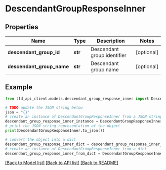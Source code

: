 # DescendantGroupResponseInner


## Properties

Name | Type | Description | Notes
------------ | ------------- | ------------- | -------------
**descendant_group_id** | **str** | Descendant group identifier | [optional] 
**descendant_group_name** | **str** | Descendant group name | [optional] 

## Example

```python
from tfd_api_client.models.descendant_group_response_inner import DescendantGroupResponseInner

# TODO update the JSON string below
json = "{}"
# create an instance of DescendantGroupResponseInner from a JSON string
descendant_group_response_inner_instance = DescendantGroupResponseInner.from_json(json)
# print the JSON string representation of the object
print(DescendantGroupResponseInner.to_json())

# convert the object into a dict
descendant_group_response_inner_dict = descendant_group_response_inner_instance.to_dict()
# create an instance of DescendantGroupResponseInner from a dict
descendant_group_response_inner_from_dict = DescendantGroupResponseInner.from_dict(descendant_group_response_inner_dict)
```
[[Back to Model list]](../README.md#documentation-for-models) [[Back to API list]](../README.md#documentation-for-api-endpoints) [[Back to README]](../README.md)


